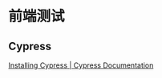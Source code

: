 # 前端测试

## Cypress
[Installing Cypress | Cypress Documentation](https://docs.cypress.io/guides/getting-started/installing-cypress.html#System-Requirements)
